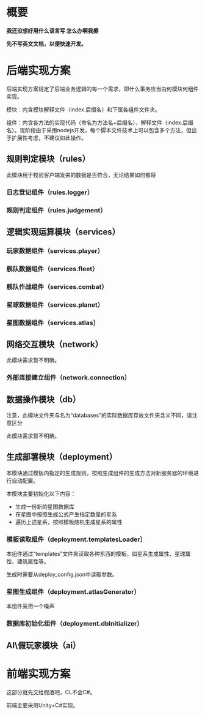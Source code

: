 # 概要

**我还没想好用什么语言写 怎么办啊我擦**

**先不写英文文档，以便快速开发。**

# 后端实现方案

后端实现方案规定了后端业务逻辑的每一个需求，即什么事务应当由何模块何组件实现。

模块：内含模块解释文件（index.后缀名）和下属各组件文件夹。

组件：内含各方法的实现代码（命名为方法名+后缀名）、解释文件（index.后缀名）。现阶段由于采用nodejs开发，每个脚本文件技术上可以包含多个方法，但出于扩展性考虑，不建议如此操作。

## 规则判定模块（rules）

此模块用于校验客户端发来的数据是否符合，无论结果如何都将

### 日志登记组件（rules.logger）

### 规则判定组件（rules.judgement）

## 逻辑实现运算模块（services）

### 玩家数据组件（services.player）

### 舰队数据组件（services.fleet）

### 舰队作战组件（services.combat）

### 星球数据组件（services.planet）

### 星图数据组件（services.atlas）

## 网络交互模块（network）

此模块需求暂不明确。

### 外部连接建立组件（network.connection）

## 数据操作模块（db）

注意，此模块文件夹与名为“databases”的实际数据库存放文件夹含义不同，请注意区分

此模块需求暂不明确。

## 生成部署模块（deployment）

本模块通过模板内指定的生成规则，按照生成组件的生成方法对新服务器的环境进行自动配置。

本模块主要初始化以下内容：

- 生成一份新的星图数据库
- 在星图中按照生成公式产生指定数量的星系
- 遍历上述星系，按照模板随机生成星系的属性

### 模板读取组件（deployment.templatesLoader）

本组件通过“templates”文件夹读取各种东西的模板，如星系生成属性、星球属性、建筑属性等。

生成时需要从deploy_config.json中读取参数。

### 星图生成组件（deployment.atlasGenerator）

本组件采用一个噪声

### 数据库初始化组件（deployment.dbInitializer）


## AI\假玩家模块（ai）

# 前端实现方案

这部分就先交给假酒吧，CL不会C#。

前端主要采用Unity+C#实现。
